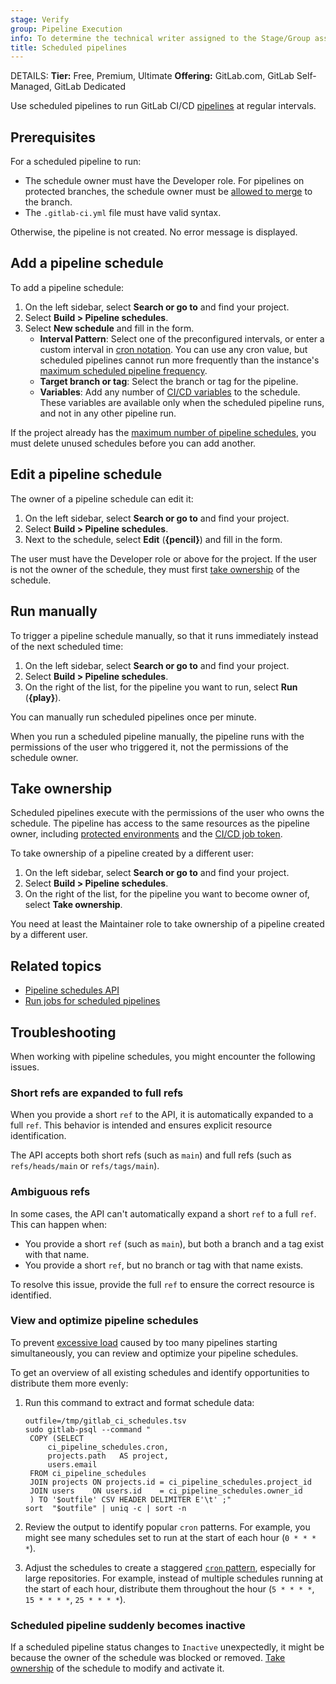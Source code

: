 ```yaml
---
stage: Verify
group: Pipeline Execution
info: To determine the technical writer assigned to the Stage/Group associated with this page, see https://handbook.gitlab.com/handbook/product/ux/technical-writing/#assignments
title: Scheduled pipelines
---
```


DETAILS:
**Tier:** Free, Premium, Ultimate
**Offering:** GitLab.com, GitLab Self-Managed, GitLab Dedicated

Use scheduled pipelines to run GitLab CI/CD [pipelines](index.md) at regular intervals.

## Prerequisites

For a scheduled pipeline to run:

- The schedule owner must have the Developer role. For pipelines on protected branches,
  the schedule owner must be [allowed to merge](../../user/project/repository/branches/protected.md#add-protection-to-existing-branches)
  to the branch.
- The `.gitlab-ci.yml` file must have valid syntax.

Otherwise, the pipeline is not created. No error message is displayed.

## Add a pipeline schedule

To add a pipeline schedule:

1. On the left sidebar, select **Search or go to** and find your project.
1. Select **Build > Pipeline schedules**.
1. Select **New schedule** and fill in the form.
   - **Interval Pattern**: Select one of the preconfigured intervals, or enter a custom
     interval in [cron notation](../../topics/cron/index.md). You can use any cron value,
     but scheduled pipelines cannot run more frequently than the instance's
     [maximum scheduled pipeline frequency](../../administration/cicd/index.md#change-maximum-scheduled-pipeline-frequency).
   - **Target branch or tag**: Select the branch or tag for the pipeline.
   - **Variables**: Add any number of [CI/CD variables](../variables/_index.md) to the schedule.
     These variables are available only when the scheduled pipeline runs,
     and not in any other pipeline run.

If the project already has the [maximum number of pipeline schedules](../../administration/instance_limits.md#number-of-pipeline-schedules),
you must delete unused schedules before you can add another.

## Edit a pipeline schedule

The owner of a pipeline schedule can edit it:

1. On the left sidebar, select **Search or go to** and find your project.
1. Select **Build > Pipeline schedules**.
1. Next to the schedule, select **Edit** (**{pencil}**) and fill in the form.

The user must have the Developer role or above for the project. If the user is
not the owner of the schedule, they must first [take ownership](#take-ownership)
of the schedule.

## Run manually

To trigger a pipeline schedule manually, so that it runs immediately instead of
the next scheduled time:

1. On the left sidebar, select **Search or go to** and find your project.
1. Select **Build > Pipeline schedules**.
1. On the right of the list, for
   the pipeline you want to run, select **Run** (**{play}**).

You can manually run scheduled pipelines once per minute.

When you run a scheduled pipeline manually, the pipeline runs with the
permissions of the user who triggered it, not the permissions of the schedule owner.

## Take ownership

Scheduled pipelines execute with the permissions of the user
who owns the schedule. The pipeline has access to the same resources as the pipeline owner,
including [protected environments](../environments/protected_environments.md) and the
[CI/CD job token](../jobs/ci_job_token.md).

To take ownership of a pipeline created by a different user:

1. On the left sidebar, select **Search or go to** and find your project.
1. Select **Build > Pipeline schedules**.
1. On the right of the list, for
   the pipeline you want to become owner of, select **Take ownership**.

You need at least the Maintainer role to take ownership of a pipeline created by a different user.

## Related topics

- [Pipeline schedules API](../../api/pipeline_schedules.md)
- [Run jobs for scheduled pipelines](../jobs/job_rules.md#run-jobs-for-scheduled-pipelines)

## Troubleshooting

When working with pipeline schedules, you might encounter the following issues.

### Short refs are expanded to full refs

When you provide a short `ref` to the API, it is automatically expanded to a full `ref`.
This behavior is intended and ensures explicit resource identification.

The API accepts both short refs (such as `main`) and full refs (such as `refs/heads/main` or `refs/tags/main`).

### Ambiguous refs

In some cases, the API can't automatically expand a short `ref` to a full `ref`. This can happen when:

- You provide a short `ref` (such as `main`), but both a branch and a tag exist with that name.
- You provide a short `ref`, but no branch or tag with that name exists.

To resolve this issue, provide the full `ref` to ensure the correct resource is identified.

### View and optimize pipeline schedules

To prevent [excessive load](pipeline_efficiency.md) caused by too many pipelines starting simultaneously,
you can review and optimize your pipeline schedules.

To get an overview of all existing schedules and identify opportunities to distribute them more evenly:

1. Run this command to extract and format schedule data:

   ```shell
   outfile=/tmp/gitlab_ci_schedules.tsv
   sudo gitlab-psql --command "
    COPY (SELECT
        ci_pipeline_schedules.cron,
        projects.path   AS project,
        users.email
    FROM ci_pipeline_schedules
    JOIN projects ON projects.id = ci_pipeline_schedules.project_id
    JOIN users    ON users.id    = ci_pipeline_schedules.owner_id
    ) TO '$outfile' CSV HEADER DELIMITER E'\t' ;"
   sort  "$outfile" | uniq -c | sort -n
   ```

1. Review the output to identify popular `cron` patterns.
   For example, you might see many schedules set to run at the start of each hour (`0 * * * *`).
1. Adjust the schedules to create a staggered [`cron` pattern](../../topics/cron/index.md#cron-syntax), especially for large repositories.
   For example, instead of multiple schedules running at the start of each hour, distribute them throughout the hour (`5 * * * *`, `15 * * * *`, `25 * * * *`).

### Scheduled pipeline suddenly becomes inactive

If a scheduled pipeline status changes to `Inactive` unexpectedly, it might be because
the owner of the schedule was blocked or removed. [Take ownership](#take-ownership)
of the schedule to modify and activate it.
